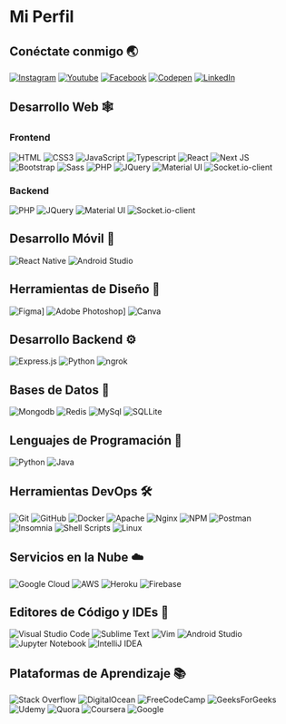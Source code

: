 # Mi Perfil

## Conéctate conmigo 🌏

[![Instagram](https://img.shields.io/badge/Instagram-E4405F?style=for-the-badge&logo=instagram&logoColor=white)](https://www.instagram.com/arsync.es/?hl=es)
[![Youtube](https://img.shields.io/badge/YouTube-FF0000?style=for-the-badge&logo=youtube&logoColor=white)](enlace_de_youtube)
[![Facebook](https://img.shields.io/badge/Facebook-%231877F2.svg?style=for-the-badge&logo=Facebook&logoColor=white)](enlace_de_facebook)
[![Codepen](https://img.shields.io/badge/Codepen-000000?style=for-the-badge&logo=codepen&logoColor=white)](https://codepen.io/alvrichh)
[![LinkedIn](https://img.shields.io/badge/LinkedIn-blue?style=for-the-badge&logo=linkedin&logoColor=white)](https://www.linkedin.com/in/álvaro-rodriguez-molina-613651202/)

## Desarrollo Web 🕸️

### Frontend
![HTML](https://img.shields.io/badge/HTML5-E34F26?style=for-the-badge&logo=html5&logoColor=white "HTML")
![CSS3](https://img.shields.io/badge/CSS3-1572B6?style=for-the-badge&logo=css3&logoColor=white "CSS")
![JavaScript](https://img.shields.io/badge/JavaScript-F7DF1E?style=for-the-badge&logo=javascript&logoColor=black "JavaScript")
![Typescript](https://img.shields.io/badge/TypeScript-007ACC?style=for-the-badge&logo=typescript&logoColor=white "Typescript")
![React](https://img.shields.io/badge/React-20232A?style=for-the-badge&logo=react&logoColor=61DAFB "React")
![Next JS](https://img.shields.io/badge/Next-black?style=for-the-badge&logo=next.js&logoColor=white "Next.js")
![Bootstrap](https://img.shields.io/badge/Bootstrap-563D7C?style=for-the-badge&logo=bootstrap&logoColor=white "Bootstrap")
![Sass](https://img.shields.io/badge/Sass-CC6699?style=for-the-badge&logo=sass&logoColor=white "SASS")
![PHP](https://img.shields.io/badge/PHP-777BB4?style=for-the-badge&logo=php&logoColor=white "PHP")
![JQuery](https://img.shields.io/badge/jQuery-0769AD?style=for-the-badge&logo=jquery&logoColor=white "JQuery")
![Material UI](https://img.shields.io/badge/Material--UI-%230081CB.svg?style=for-the-badge&logo=mui&logoColor=white "Material UI")
![Socket.io-client](https://img.shields.io/badge/Socket.io--client-black?style=for-the-badge&logo=socket.io&badgeColor=**010101** "Socket.io-client")
<!-- [![ESLint](https://img.shields.io/badge/ESLint-4B3263?style=for-the-badge&logo=eslint&logoColor=white)][repo] -->
<!-- [![Angular](https://img.shields.io/badge/Angular-DD0031?style=for-the-badge&logo=angular&logoColor=white "Angular")][repo] -->
<!-- [![Styled Components](https://img.shields.io/badge/styled--components-DB7093?style=for-the-badge&logo=styled-components&logoColor=white "Styled-Components")][repo] -->
<!-- [![](https://img.shields.io/badge/React_Router-CA4245?style=for-the-badge&logo=react-router&logoColor=white "React Router")][repo] -->
<!-- [![Tailwind](https://img.shields.io/badge/Tailwind_CSS-38B2AC?style=for-the-badge&logo=tailwind-css&logoColor=white "Tailwind")][repo] -->
<!-- [![Webpack](https://img.shields.io/badge/webpack-%238DD6F9.svg?style=for-the-badge&logo=webpack&logoColor=black "Webpack")][repo] -->
<!-- [![Three.js](https://img.shields.io/badge/threejs-black?style=for-the-badge&logo=three.js&logoColor=white "Three.js")][repo] -->
### Backend

![PHP](https://img.shields.io/badge/-PHP-purple?style=for-the-badge&logo=php&logoColor=white)
![JQuery](https://img.shields.io/badge/-JQuery-blue?style=for-the-badge&logo=jquery&logoColor=white)
![Material UI](https://img.shields.io/badge/-Material%20UI-blue?style=for-the-badge&logo=material-ui&logoColor=white)
![Socket.io-client](https://img.shields.io/badge/Socket.io-green?style=for-the-badge&logo=socket.io&logoColor=white)

## Desarrollo Móvil 📱

![React Native](https://img.shields.io/badge/React_Native-20232A?style=for-the-badge&logo=react&logoColor=61DAFB "React Native")
![Android Studio](https://img.shields.io/badge/-Android%20Studio-green?style=for-the-badge&logo=android-studio&logoColor=grey)

## Herramientas de Diseño 🍧

![Figma](https://img.shields.io/badge/figma-%23F24E1E.svg?style=for-the-badge&logo=figma&logoColor=white "Figma")]
![Adobe Photoshop](https://img.shields.io/badge/adobe%20photoshop-%2331A8FF.svg?style=for-the-badge&logo=adobe%20photoshop&logoColor=white)]
![Canva](https://img.shields.io/badge/Canva-blue?style=for-the-badge&logo=canva&logoColor=white)

## Desarrollo Backend ⚙️

![Express.js](https://img.shields.io/badge/-Express.js-green?style=for-the-badge&logo=express&logoColor=white)
![Python](https://img.shields.io/badge/python-3670A0?style=for-the-badge&logo=python&logoColor=ffdd54 "Python")
![ngrok](https://img.shields.io/badge/-ngrok-blue?style=for-the-badge&logo=ngrok&logoColor=white)

## Bases de Datos 📅

![Mongodb](https://img.shields.io/badge/MongoDB-4EA94B?style=for-the-badge&logo=mongodb&logoColor=white "Mongodb")
![Redis](https://img.shields.io/badge/redis-%23DD0031.svg?style=for-the-badge&logo=redis&logoColor=white "Redis")
![MySql](https://img.shields.io/badge/MySQL-00000F?style=for-the-badge&logo=mysql&logoColor=white "MySql")
![SQLLite](https://img.shields.io/badge/SQLite-07405E?style=for-the-badge&logo=sqlite&logoColor=white "SQLLite")

## Lenguajes de Programación 🎯

![Python](https://img.shields.io/badge/-Python-blue?style=for-the-badge&logo=python&logoColor=white)
![Java](https://img.shields.io/badge/java-%23ED8B00.svg?style=for-the-badge&logo=java&logoColor=white "Java")

## Herramientas DevOps 🛠️

![Git](https://img.shields.io/badge/git-%23F05033.svg?style=for-the-badge&logo=git&logoColor=white "Git")
![GitHub](https://img.shields.io/badge/github-%23121011.svg?style=for-the-badge&logo=github&logoColor=white "GitHub")
![Docker](https://img.shields.io/badge/docker-%230db7ed.svg?style=for-the-badge&logo=docker&logoColor=white)
![Apache](https://img.shields.io/badge/apache-%23D42029.svg?style=for-the-badge&logo=apache&logoColor=white "Apache")
![Nginx](https://img.shields.io/badge/nginx-%23009639.svg?style=for-the-badge&logo=nginx&logoColor=white "Nginx")
![NPM](https://img.shields.io/badge/NPM-%23000000.svg?style=for-the-badge&logo=npm&logoColor=white "Npm")
![Postman](https://img.shields.io/badge/Postman-FF6C37?style=for-the-badge&logo=postman&logoColor=white "Postman")
![Insomnia](https://img.shields.io/badge/Insomnia-black?style=for-the-badge&logo=insomnia&logoColor=5849BE "Insomnia")
![Shell Scripts](https://img.shields.io/badge/Shell_Script-121011?style=for-the-badge&logo=gnu-bash&logoColor=white)
![Linux](https://img.shields.io/badge/Linux-FCC624?style=for-the-badge&logo=linux&logoColor=black "Linux")

## Servicios en la Nube ☁️

![Google Cloud](https://img.shields.io/badge/GoogleCloud-%234285F4.svg?style=for-the-badge&logo=google-cloud&logoColor=white "Google Cloud")
![AWS](https://img.shields.io/badge/Amazon-_AWS-FF9900?style=for-the-badge&logo=amazon-aws&logoColor=white "AWS")
![Heroku](https://img.shields.io/badge/heroku-%23430098.svg?style=for-the-badge&logo=heroku&logoColor=white "Heroku")
![Firebase](https://img.shields.io/badge/firebase-%23039BE5.svg?style=for-the-badge&logo=firebase "Firebase")

## Editores de Código y IDEs 📄

![Visual Studio Code](https://img.shields.io/badge/VS%20Code-0078d7.svg?style=for-the-badge&logo=visual-studio-code&logoColor=white "Visual Studio Code")
![Sublime Text](https://img.shields.io/badge/sublime_text-%23575757.svg?style=for-the-badge&logo=sublime-text&logoColor=important "Sublime Text")
![Vim](https://img.shields.io/badge/VIM-%2311AB00.svg?style=for-the-badge&logo=vim&logoColor=white)
![Android Studio](https://img.shields.io/badge/Android%20Studio-3DDC84.svg?style=for-the-badge&logo=android-studio&logoColor=white)
![Jupyter Notebook](https://img.shields.io/badge/jupyter-%23FA0F00.svg?style=for-the-badge&logo=jupyter&logoColor=white)
![IntelliJ IDEA](https://img.shields.io/badge/-IntelliJ%20IDEA-%23430098?style=for-the-badge&logo=intellij-idea&logoColor=white)

## Plataformas de Aprendizaje 📚

![Stack Overflow](https://img.shields.io/badge/-Stackoverflow-FE7A16?style=for-the-badge&logo=stack-overflow&logoColor=white)
![DigitalOcean](https://img.shields.io/badge/-DigitalOcean-blue?style=flat-square&logo=digitalocean&logoColor=white)
![FreeCodeCamp](https://img.shields.io/badge/-FreeCodeCamp-green?style=flat-square&logo=freecodecamp&logoColor=white)
![GeeksForGeeks](https://img.shields.io/badge/-GeeksForGeeks-purple?style=flat-square&logo=geeksforgeeks&logoColor=white)
![Udemy](https://img.shields.io/badge/-Udemy-red?style=flat-square&logo=udemy&logoColor=white)
![Quora](https://img.shields.io/badge/-Quora-blue?style=flat-square&logo=quora&logoColor=white)
![Coursera](https://img.shields.io/badge/-Coursera-blue?style=flat-square&logo=coursera&logoColor=white)
![Google](https://img.shields.io/badge/-Google-blue?style=flat-square&logo=google&logoColor=white)
